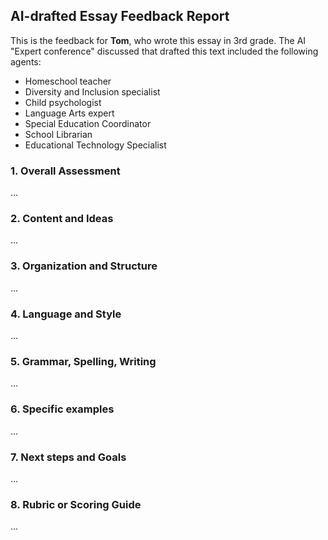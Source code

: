 ## AI-drafted Essay Feedback Report
This is the feedback for <b>Tom</b>, who wrote this essay in 3rd grade.
The AI "Expert conference" discussed that drafted this text included the following agents:
- Homeschool teacher
- Diversity and Inclusion specialist
- Child psychologist
- Language Arts expert
- Special Education Coordinator
- School Librarian
- Educational Technology Specialist



### 1. Overall Assessment
...
### 2. Content and Ideas
...
### 3. Organization and Structure
...
### 4. Language and Style
...
### 5. Grammar, Spelling, Writing
...
### 6. Specific examples
...
### 7. Next steps and Goals
...
### 8. Rubric or Scoring Guide
...